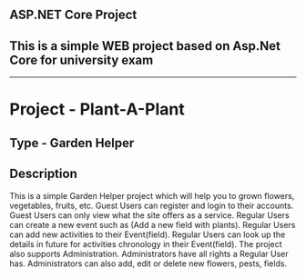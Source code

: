 ## ASP.NET Core Project

## This is a simple WEB project based on Asp.Net Core for university exam

-------------------------------------------------------------------------------

# Project - Plant-A-Plant

## Type - Garden Helper

## Description

This is a simple Garden Helper project which 
will help you to grown flowers, vegetables, fruits, etc.
Guest Users can register and login to their accounts.
Guest Users can only view what the site offers as a service.
Regular Users can create a new event such as (Add a new field with plants).
Regular Users can add new activities to their Event(field).
Regular Users can look up the details in future for activities chronology in their Event(field).
The project also supports Administration. 
Administrators have all rights a Regular User has.
Administrators can also add, edit or delete new flowers, pests, fields.
